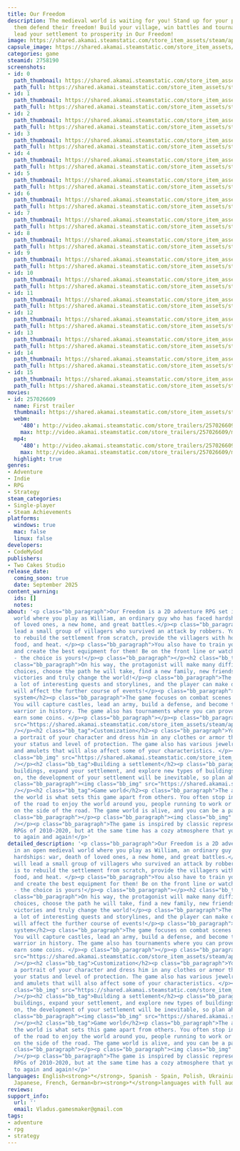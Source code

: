 ```yaml
---
title: Our Freedom
description: The medieval world is waiting for you! Stand up for your people and help
  them defend their freedom! Build your village, win battles and tournaments, and
  lead your settlement to prosperity in Our Freedom!
image: https://shared.akamai.steamstatic.com/store_item_assets/steam/apps/2758190/header.jpg?t=1731531529
capsule_image: https://shared.akamai.steamstatic.com/store_item_assets/steam/apps/2758190/6a19281ea22d5db50ff0c2b619ef64029cc7c8db/capsule_231x87.jpg?t=1731531529
categories: game
steamid: 2758190
screenshots:
- id: 0
  path_thumbnail: https://shared.akamai.steamstatic.com/store_item_assets/steam/apps/2758190/ss_5c88e29c759b6c5cd8938cabb4431c7912a8e21a.600x338.jpg?t=1731531529
  path_full: https://shared.akamai.steamstatic.com/store_item_assets/steam/apps/2758190/ss_5c88e29c759b6c5cd8938cabb4431c7912a8e21a.1920x1080.jpg?t=1731531529
- id: 1
  path_thumbnail: https://shared.akamai.steamstatic.com/store_item_assets/steam/apps/2758190/ss_8224a244318dcf789a10490b5e8779082d7826c9.600x338.jpg?t=1731531529
  path_full: https://shared.akamai.steamstatic.com/store_item_assets/steam/apps/2758190/ss_8224a244318dcf789a10490b5e8779082d7826c9.1920x1080.jpg?t=1731531529
- id: 2
  path_thumbnail: https://shared.akamai.steamstatic.com/store_item_assets/steam/apps/2758190/ss_53cf586b346b795d6f620e49955a65aea6cd39f3.600x338.jpg?t=1731531529
  path_full: https://shared.akamai.steamstatic.com/store_item_assets/steam/apps/2758190/ss_53cf586b346b795d6f620e49955a65aea6cd39f3.1920x1080.jpg?t=1731531529
- id: 3
  path_thumbnail: https://shared.akamai.steamstatic.com/store_item_assets/steam/apps/2758190/ss_119846dfaa61612e4aa9c87635f3a2e65465059f.600x338.jpg?t=1731531529
  path_full: https://shared.akamai.steamstatic.com/store_item_assets/steam/apps/2758190/ss_119846dfaa61612e4aa9c87635f3a2e65465059f.1920x1080.jpg?t=1731531529
- id: 4
  path_thumbnail: https://shared.akamai.steamstatic.com/store_item_assets/steam/apps/2758190/ss_5e8a9be094174e457ed06da9c42a9ca33af63bd7.600x338.jpg?t=1731531529
  path_full: https://shared.akamai.steamstatic.com/store_item_assets/steam/apps/2758190/ss_5e8a9be094174e457ed06da9c42a9ca33af63bd7.1920x1080.jpg?t=1731531529
- id: 5
  path_thumbnail: https://shared.akamai.steamstatic.com/store_item_assets/steam/apps/2758190/ss_629bea2724f51d88474b0357e96f4d8858df347b.600x338.jpg?t=1731531529
  path_full: https://shared.akamai.steamstatic.com/store_item_assets/steam/apps/2758190/ss_629bea2724f51d88474b0357e96f4d8858df347b.1920x1080.jpg?t=1731531529
- id: 6
  path_thumbnail: https://shared.akamai.steamstatic.com/store_item_assets/steam/apps/2758190/ss_4e723eb41061703a83ec128e570b7f78a9c306f4.600x338.jpg?t=1731531529
  path_full: https://shared.akamai.steamstatic.com/store_item_assets/steam/apps/2758190/ss_4e723eb41061703a83ec128e570b7f78a9c306f4.1920x1080.jpg?t=1731531529
- id: 7
  path_thumbnail: https://shared.akamai.steamstatic.com/store_item_assets/steam/apps/2758190/ss_882463224089d3b4e8c1cb8269673ca23b35540c.600x338.jpg?t=1731531529
  path_full: https://shared.akamai.steamstatic.com/store_item_assets/steam/apps/2758190/ss_882463224089d3b4e8c1cb8269673ca23b35540c.1920x1080.jpg?t=1731531529
- id: 8
  path_thumbnail: https://shared.akamai.steamstatic.com/store_item_assets/steam/apps/2758190/ss_6122a55213bafb5abc8b72c0c51ced1103388453.600x338.jpg?t=1731531529
  path_full: https://shared.akamai.steamstatic.com/store_item_assets/steam/apps/2758190/ss_6122a55213bafb5abc8b72c0c51ced1103388453.1920x1080.jpg?t=1731531529
- id: 9
  path_thumbnail: https://shared.akamai.steamstatic.com/store_item_assets/steam/apps/2758190/ss_51a2d6e7ec06b73741790816ff8232a8eda532d6.600x338.jpg?t=1731531529
  path_full: https://shared.akamai.steamstatic.com/store_item_assets/steam/apps/2758190/ss_51a2d6e7ec06b73741790816ff8232a8eda532d6.1920x1080.jpg?t=1731531529
- id: 10
  path_thumbnail: https://shared.akamai.steamstatic.com/store_item_assets/steam/apps/2758190/ss_44c8ee3edeb81a1318bfcc82aa468a64dec99123.600x338.jpg?t=1731531529
  path_full: https://shared.akamai.steamstatic.com/store_item_assets/steam/apps/2758190/ss_44c8ee3edeb81a1318bfcc82aa468a64dec99123.1920x1080.jpg?t=1731531529
- id: 11
  path_thumbnail: https://shared.akamai.steamstatic.com/store_item_assets/steam/apps/2758190/ss_bb40b6fc0abc70bd5201d1a5599bef1b9aa63286.600x338.jpg?t=1731531529
  path_full: https://shared.akamai.steamstatic.com/store_item_assets/steam/apps/2758190/ss_bb40b6fc0abc70bd5201d1a5599bef1b9aa63286.1920x1080.jpg?t=1731531529
- id: 12
  path_thumbnail: https://shared.akamai.steamstatic.com/store_item_assets/steam/apps/2758190/ss_193dfa41eb8c99b6edb1e6d167de28c66de9927e.600x338.jpg?t=1731531529
  path_full: https://shared.akamai.steamstatic.com/store_item_assets/steam/apps/2758190/ss_193dfa41eb8c99b6edb1e6d167de28c66de9927e.1920x1080.jpg?t=1731531529
- id: 13
  path_thumbnail: https://shared.akamai.steamstatic.com/store_item_assets/steam/apps/2758190/ss_fb599557253d3c14672498eddcadfabad383ce66.600x338.jpg?t=1731531529
  path_full: https://shared.akamai.steamstatic.com/store_item_assets/steam/apps/2758190/ss_fb599557253d3c14672498eddcadfabad383ce66.1920x1080.jpg?t=1731531529
- id: 14
  path_thumbnail: https://shared.akamai.steamstatic.com/store_item_assets/steam/apps/2758190/ss_35b4c5f2d8a1b671ced6e08e98637483ba634f3e.600x338.jpg?t=1731531529
  path_full: https://shared.akamai.steamstatic.com/store_item_assets/steam/apps/2758190/ss_35b4c5f2d8a1b671ced6e08e98637483ba634f3e.1920x1080.jpg?t=1731531529
- id: 15
  path_thumbnail: https://shared.akamai.steamstatic.com/store_item_assets/steam/apps/2758190/ss_57a894f75e445cbd369fc6051feb752081084509.600x338.jpg?t=1731531529
  path_full: https://shared.akamai.steamstatic.com/store_item_assets/steam/apps/2758190/ss_57a894f75e445cbd369fc6051feb752081084509.1920x1080.jpg?t=1731531529
movies:
- id: 257026609
  name: First trailer
  thumbnail: https://shared.akamai.steamstatic.com/store_item_assets/steam/apps/257026609/7284817e15d11a9d087f979b83af02f82e838cfe/movie_600x337.jpg?t=1728543431
  webm:
    '480': http://video.akamai.steamstatic.com/store_trailers/257026609/movie480_vp9.webm?t=1728543431
    max: http://video.akamai.steamstatic.com/store_trailers/257026609/movie_max_vp9.webm?t=1728543431
  mp4:
    '480': http://video.akamai.steamstatic.com/store_trailers/257026609/movie480.mp4?t=1728543431
    max: http://video.akamai.steamstatic.com/store_trailers/257026609/movie_max.mp4?t=1728543431
  highlight: true
genres:
- Adventure
- Indie
- RPG
- Strategy
steam_categories:
- Single-player
- Steam Achievements
platforms:
  windows: true
  mac: false
  linux: false
developers:
- CodeMyGod
publishers:
- Two Cakes Studio
release_date:
  coming_soon: true
  date: September 2025
content_warning:
  ids: []
  notes:
about: '<p class="bb_paragraph">Our Freedom is a 2D adventure RPG set in an open medieval
  world where you play as William, an ordinary guy who has faced hardships: war, death
  of loved ones, a new home, and great battles.</p><p class="bb_paragraph">You will
  lead a small group of villagers who survived an attack by robbers. Your task is
  to rebuild the settlement from scratch, provide the villagers with housing, work,
  food, and heat. </p><p class="bb_paragraph">You also have to train your soldiers
  and create the best equipment for them! Be on the front line or watch from the hill
  - the choice is yours!</p><p class="bb_paragraph"></p><h2 class="bb_tag">Story</h2><p
  class="bb_paragraph">On his way, the protagonist will make many difficult and important
  choices, choose the path he will take, find a new family, new friends, win important
  victories and truly change the world!</p><p class="bb_paragraph">The game features
  a lot of interesting quests and storylines, and the player can make decisions that
  will affect the further course of events!</p><p class="bb_paragraph"></p><h2 class="bb_tag">Combat
  system</h2><p class="bb_paragraph">The game focuses on combat scenes and big battles.
  You will capture castles, lead an army, build a defense, and become the strongest
  warrior in history. The game also has tournaments where you can prove yourself and
  earn some coins. </p><p class="bb_paragraph"></p><p class="bb_paragraph"><img class="bb_img"
  src="https://shared.akamai.steamstatic.com/store_item_assets/steam/apps/2758190/extras/Fight.gif?t=1731531529"
  /></p><h2 class="bb_tag">Customization</h2><p class="bb_paragraph">You can create
  a portrait of your character and dress him in any clothes or armor that will affect
  your status and level of protection. The game also has various jewelry such as rings
  and amulets that will also affect some of your characteristics. </p><p class="bb_paragraph"><img
  class="bb_img" src="https://shared.akamai.steamstatic.com/store_item_assets/steam/apps/2758190/extras/CustomizationGif.gif?t=1731531529"
  /></p><h2 class="bb_tag">Building a settlement</h2><p class="bb_paragraph">Create
  buildings, expand your settlement, and explore new types of buildings! As time goes
  on, the development of your settlement will be inevitable, so plan ahead for expansion!</p><p
  class="bb_paragraph"><img class="bb_img" src="https://shared.akamai.steamstatic.com/store_item_assets/steam/apps/2758190/extras/Building.gif?t=1731531529"
  /></p><h2 class="bb_tag">Game world</h2><p class="bb_paragraph">The atmosphere of
  the world is what sets this game apart from others. You often stop in the middle
  of the road to enjoy the world around you, people running to work or animals playing
  on the side of the road. The game world is alive, and you can be a part of it!</p><p
  class="bb_paragraph"></p><p class="bb_paragraph"><img class="bb_img" src="https://shared.akamai.steamstatic.com/store_item_assets/steam/apps/2758190/extras/Graveyard.gif?t=1731531529"
  /></p><p class="bb_paragraph">The game is inspired by classic representatives of
  RPGs of 2010-2020, but at the same time has a cozy atmosphere that you want to return
  to again and again!</p>'
detailed_description: '<p class="bb_paragraph">Our Freedom is a 2D adventure RPG set
  in an open medieval world where you play as William, an ordinary guy who has faced
  hardships: war, death of loved ones, a new home, and great battles.</p><p class="bb_paragraph">You
  will lead a small group of villagers who survived an attack by robbers. Your task
  is to rebuild the settlement from scratch, provide the villagers with housing, work,
  food, and heat. </p><p class="bb_paragraph">You also have to train your soldiers
  and create the best equipment for them! Be on the front line or watch from the hill
  - the choice is yours!</p><p class="bb_paragraph"></p><h2 class="bb_tag">Story</h2><p
  class="bb_paragraph">On his way, the protagonist will make many difficult and important
  choices, choose the path he will take, find a new family, new friends, win important
  victories and truly change the world!</p><p class="bb_paragraph">The game features
  a lot of interesting quests and storylines, and the player can make decisions that
  will affect the further course of events!</p><p class="bb_paragraph"></p><h2 class="bb_tag">Combat
  system</h2><p class="bb_paragraph">The game focuses on combat scenes and big battles.
  You will capture castles, lead an army, build a defense, and become the strongest
  warrior in history. The game also has tournaments where you can prove yourself and
  earn some coins. </p><p class="bb_paragraph"></p><p class="bb_paragraph"><img class="bb_img"
  src="https://shared.akamai.steamstatic.com/store_item_assets/steam/apps/2758190/extras/Fight.gif?t=1731531529"
  /></p><h2 class="bb_tag">Customization</h2><p class="bb_paragraph">You can create
  a portrait of your character and dress him in any clothes or armor that will affect
  your status and level of protection. The game also has various jewelry such as rings
  and amulets that will also affect some of your characteristics. </p><p class="bb_paragraph"><img
  class="bb_img" src="https://shared.akamai.steamstatic.com/store_item_assets/steam/apps/2758190/extras/CustomizationGif.gif?t=1731531529"
  /></p><h2 class="bb_tag">Building a settlement</h2><p class="bb_paragraph">Create
  buildings, expand your settlement, and explore new types of buildings! As time goes
  on, the development of your settlement will be inevitable, so plan ahead for expansion!</p><p
  class="bb_paragraph"><img class="bb_img" src="https://shared.akamai.steamstatic.com/store_item_assets/steam/apps/2758190/extras/Building.gif?t=1731531529"
  /></p><h2 class="bb_tag">Game world</h2><p class="bb_paragraph">The atmosphere of
  the world is what sets this game apart from others. You often stop in the middle
  of the road to enjoy the world around you, people running to work or animals playing
  on the side of the road. The game world is alive, and you can be a part of it!</p><p
  class="bb_paragraph"></p><p class="bb_paragraph"><img class="bb_img" src="https://shared.akamai.steamstatic.com/store_item_assets/steam/apps/2758190/extras/Graveyard.gif?t=1731531529"
  /></p><p class="bb_paragraph">The game is inspired by classic representatives of
  RPGs of 2010-2020, but at the same time has a cozy atmosphere that you want to return
  to again and again!</p>'
languages: English<strong>*</strong>, Spanish - Spain, Polish, Ukrainian<strong>*</strong>,
  Japanese, French, German<br><strong>*</strong>languages with full audio support
reviews:
support_info:
  url: ''
  email: Vladus.gamesmaker@gmail.com
tags:
- adventure
- rpg
- strategy
---
```


